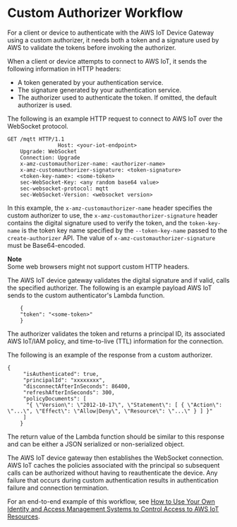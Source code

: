 # Custom Authorizer Workflow<a name="custom-auth"></a>

For a client or device to authenticate with the AWS IoT Device Gateway using a custom authorizer, it needs both a token and a signature used by AWS to validate the tokens before invoking the authorizer\.

When a client or device attempts to connect to AWS IoT, it sends the following information in HTTP headers:
+ A token generated by your authentication service\.
+ The signature generated by your authentication service\.
+ The authorizer used to authenticate the token\. If omitted, the default authorizer is used\.

The following is an example HTTP request to connect to AWS IoT over the WebSocket protocol\.

```
GET /mqtt HTTP/1.1
                Host: <your-iot-endpoint>
    Upgrade: WebSocket
    Connection: Upgrade
    x-amz-customauthorizer-name: <authorizer-name>
    x-amz-customauthorizer-signature: <token-signature>
    <token-key-name>: <some-token>
    sec-WebSocket-Key: <any random base64 value>
    sec-websocket-protocol: mqtt
    sec-WebSocket-Version: <websocket version>
```

In this example, the `x-amz-customauthorizer-name` header specifies the custom authorizer to use, the `x-amz-customauthorizer-signature` header contains the digital signature used to verify the token, and the `token-key-name` is the token key name specified by the `--token-key-name` passed to the `create-authorizer` API\. The value of `x-amz-customauthorizer-signature` must be Base64\-encoded\.

**Note**  
Some web browsers might not support custom HTTP headers\.

The AWS IoT device gateway validates the digital signature and if valid, calls the specified authorizer\. The following is an example payload AWS IoT sends to the custom authenticator's Lambda function\.

```
    {
    "token": "<some-token>"
    }
```

The authorizer validates the token and returns a principal ID, its associated AWS IoT/IAM policy, and time\-to\-live \(TTL\) information for the connection\. 

The following is an example of the response from a custom authorizer\.

```
{
     "isAuthenticated": true,
     "principalId": "xxxxxxxx",
     "disconnectAfterInSeconds": 86400,
     "refreshAfterInSeconds": 300,
     "policyDocuments": [
      "{ \"Version\": \"2012-10-17\", \"Statement\": [ { \"Action\": \"...\", \"Effect\": \"Allow|Deny\", \"Resource\": \"...\" } ] }"
     ]
    }
```

The return value of the Lambda function should be similar to this response and can be either a JSON serialized or non\-serialized object\.

The AWS IoT device gateway then establishes the WebSocket connection\. AWS IoT caches the policies associated with the principal so subsequent calls can be authorized without having to reauthenticate the device\. Any failure that occurs during custom authentication results in authentication failure and connection termination\.

For an end\-to\-end example of this workflow, see [How to Use Your Own Identity and Access Management Systems to Control Access to AWS IoT Resources](docs.aws.amazon.comblogs/security/how-to-use-your-own-identity-and-access-management-systems-to-control-access-to-aws-iot-resources/)\.